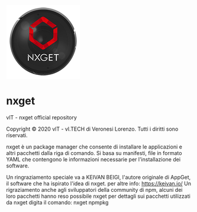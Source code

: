 ![Alt text](/repository/nxget.logo.png?raw=true)
# nxget
vlT - nxget official repository

Copyright © 2020 vlT - vl.TECH di Veronesi Lorenzo. Tutti i diritti sono riservati.

nxget è un package manager che consente di installare le applicazioni e altri pacchetti dalla riga di comando.
Si basa su manifesti, file in formato YAML che contengono le informazioni necessarie per l'installazione
dei software.

Un ringraziamento speciale va a KEIVAN BEIGI, l'autore originale di AppGet, il software che ha ispirato l'idea di nxget.
per altre info: https://keivan.io/
Un rigraziamento anche agli sviluppatori della community di npm, alcuni dei loro pacchetti hanno reso possibile nxget
per dettagli sui pacchetti utilizzati da nxget digita il comando: nxget npmpkg
